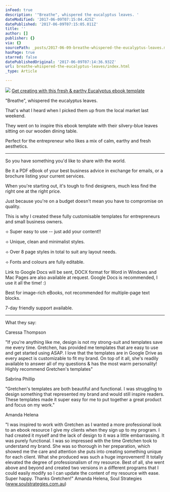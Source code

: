 ```yaml
---
inFeed: true
description: '"Breathe", whispered the eucalyptus leaves. '
dateModified: '2017-06-09T07:15:04.425Z'
datePublished: '2017-06-09T07:15:05.011Z'
title: ''
author: []
publisher: {}
via: {}
sourcePath: _posts/2017-06-09-breathe-whispered-the-eucalyptus-leaves.md
hasPage: true
starred: false
datePublishedOriginal: '2017-06-09T07:14:36.932Z'
url: breathe-whispered-the-eucalyptus-leaves/index.html
_type: Article

---
```

![](https://the-grid-user-content.s3-us-west-2.amazonaws.com/5b471e73-91c5-4d6e-b6c1-3ded0370b81a.png)
[Get creating with this fresh & earthy Eucalyptus ebook template][0]

"Breathe", whispered the eucalyptus leaves. 

That's what I heard when I picked them up from the local market last weekend.

They went on to inspire this ebook template with their silvery-blue leaves sitting on our wooden dining table.

Perfect for the entrepreneur who likes a mix of calm, earthy and fresh aesthetics.

---

So you have something you'd like to share with the world.

Be it a PDF eBook of your best business advice in exchange for emails, or a brochure listing your current services.

When you're starting out, it's tough to find designers, much less find the right one at the right price. 

Just because you're on a budget doesn't mean you have to compromise on quality.

This is why I created these fully customisable templates for entrepreneurs and small business owners.

⟢ Super easy to use -- just add your content!! 

⟢ Unique, clean and minimalist styles. 

⟢ Over 8 page styles in total to suit any layout needs.

⟢ Fonts and colours are fully editable.

Link to Google Docs will be sent, DOCX format for Word in Windows and Mac Pages are also available at request. Google Docs is recommended, I use it all the time! :)

Best for image-rich eBooks, not recommended for multiple-page text blocks.

7-day friendly support available.

--------

What they say:

Caressa Thompson 

"If you're anything like me, design is not my strong-suit and templates save me every time. Gretchen, has provided me templates that are easy to use and get started using ASAP. I love that the templates are in Google Drive as every aspect is customizable to fit my brand. On top of it all, she's readily available to answer all of my questions & has the most warm personality! Highly recommend Gretchen's templates"

Sabrina Phillip

"Gretchen's templates are both beautiful and functional. I was struggling to design something that represented my brand and would still inspire readers. These templates made it super easy for me to put together a great product and focus on my work."

Amanda Helena

"I was inspired to work with Gretchen as I wanted a more professional look to an ebook resource I give my clients when they sign up to my program. I had created it myself and the lack of design to it was a little embarrassing. It was purely functional. I was so impressed with the time Gretchen took to understand my brand. She was so thorough in her preparation, which showed me the care and attention she puts into creating something unique for each client. What she produced was such a huge improvement! It totally elevated the degree of professionalism of my resource. Best of all, she went above and beyond and created two versions in a different programs that I could easily modify so I can update the content of my resource with ease. Super happy. Thanks Gretchen!" Amanda Helena, Soul Strategies (www.soulstrategies.com.au)

[0]: http://gretcho.link/shop-ebook-template-eucalyptus
